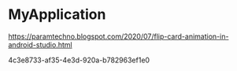 # MyApplication
https://paramtechno.blogspot.com/2020/07/flip-card-animation-in-android-studio.html

4c3e8733-af35-4e3d-920a-b782963ef1e0
